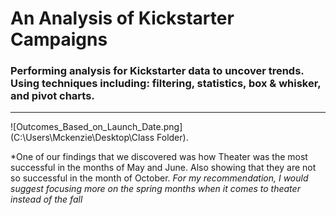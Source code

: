 # An Analysis of Kickstarter Campaigns
### Performing analysis for Kickstarter data to uncover trends. Using techniques including: filtering, statistics, box & whisker, and pivot charts. 
___
![Outcomes_Based_on_Launch_Date.png](C:\Users\Mckenzie\Desktop\Class Folder).

*One of our findings that we discovered was how Theater was the most successful in the months of May and June. Also showing that they are not so successful in the month of October.
*For my recommendation, I would suggest focusing more on the spring months when it comes to theater instead of the fall* 
